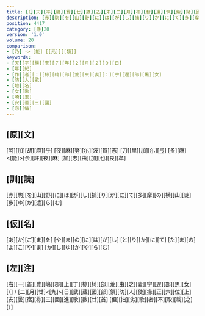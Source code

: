 ```yaml
---
title: [（][天][平][勝][寳][七][歳][乙][未][二][月][相][替][遣][筑][紫][諸][國][防][人][等][歌][）]
description: [赤][駒][を][山][野][に][は][が][し][捕][り][か][に][て][多][摩][の][横][山][徒][歩][ゆ][か][遣][ら][む]
position: 4417
category: [巻]20
version: '1.0'
volume: 20
comparison:
- [乃] -> [能] [[元]][[類]]
keywords:
- [天][平][勝][宝][７][年][２][月][２][９][日]
- [年][紀]
- [作][者][：][椋][椅][部][荒][虫][妻][：][宇][遅][部][黒][女]
- [防][人][歌]
- [地][名]
- [女][歌]
- [埼][玉]
- [安][曇][三][國]
- [恋][情]
---
```


## [原][文]

[阿][加][胡][麻][乎] [夜][麻][努][尓][波][賀][志] [刀][里][加][尓][弖] [多][麻]<[能]>[余][許][夜][麻] [加][志][由][加][也][良][牟]

## [訓][読]

[赤][駒][を][山][野][に][は][が][し][捕][り][か][に][て][多][摩][の][横][山][徒][歩][ゆ][か][遣][ら][む]

## [仮][名]

[あ][か][ご][ま][を] [や][ま][の][に][は][が][し] [と][り][か][に][て] [た][ま][の][よ][こ][や][ま] [か][し][ゆ][か][や][ら][む]

## [左][注]

[右][一][首][豊][嶋][郡][上][丁][椋][椅][部][荒][虫][之][妻][宇][遅][部][黒][女] [（] / [二][月][廿]<[九]>[日][武][蔵][國][部][領][防][人][使][掾][正][六][位][上][安][曇][宿][祢][三][國][進][歌][數][廿][首] [但][拙][劣][歌][者][不][取][載][之][）]
